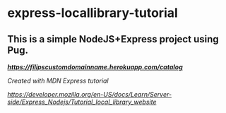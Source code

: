 # express-locallibrary-tutorial

## This is a simple NodeJS+Express project using Pug.

***https://filipscustomdomainname.herokuapp.com/catalog***




_Created with MDN Express tutorial_

_https://developer.mozilla.org/en-US/docs/Learn/Server-side/Express_Nodejs/Tutorial_local_library_website_
